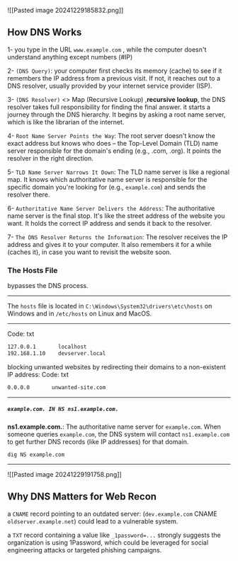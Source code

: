 
![[Pasted image 20241229185832.png]]

## How DNS Works

1- you type in the URL `www.example.com` , while the computer doesn't understand anything except numbers (#IP)

2- `(DNS Query)`: your computer first checks its memory (cache) to see if it remembers the IP address from a previous visit. If not, it reaches out to a DNS resolver, usually provided by your internet service provider (ISP).

3- `(DNS Resolver)` <> Map (Recursive Lookup) ,**recursive lookup**, the DNS resolver takes full responsibility for finding the final answer.
it starts a journey through the DNS hierarchy. It begins by asking a root name server, which is like the librarian of the internet.

4- `Root Name Server Points the Way`: The root server doesn't know the exact address but knows who does – the Top-Level Domain (TLD) name server responsible for the domain's ending (e.g., .com, .org). It points the resolver in the right direction.

5- `TLD Name Server Narrows It Down`: The TLD name server is like a regional map. It knows which authoritative name server is responsible for the specific domain you're looking for (e.g., `example.com`) and sends the resolver there.

6- `Authoritative Name Server Delivers the Address`: The authoritative name server is the final stop. It's like the street address of the website you want. It holds the correct IP address and sends it back to the resolver.

7- `The DNS Resolver Returns the Information`: The resolver receives the IP address and gives it to your computer. It also remembers it for a while (caches it), in case you want to revisit the website soon.


### The Hosts File

bypasses the DNS process.

---

The `hosts` file is located in `C:\Windows\System32\drivers\etc\hosts` on Windows and in `/etc/hosts` on Linux and MacOS.

---

Code: txt
```txt
127.0.0.1       localhost
192.168.1.10    devserver.local
```

blocking unwanted websites by redirecting their domains to a non-existent IP address:
Code: txt
```txt
0.0.0.0       unwanted-site.com
```

---

##### `example.com. IN NS ns1.example.com.`

**ns1.example.com.**: The authoritative name server for `example.com`.
When someone queries `example.com`, the DNS system will contact `ns1.example.com` to get further DNS records (like IP addresses) for that domain.

```shell
dig NS example.com
```

---
![[Pasted image 20241229191758.png]]

## Why DNS Matters for Web Recon

a `CNAME` record pointing to an outdated server:
(`dev.example.com` CNAME `oldserver.example.net`) could lead to a vulnerable system.

a `TXT` record containing a value like `_1password=...` strongly suggests the organization is using 1Password, which could be leveraged for social engineering attacks or targeted phishing campaigns.